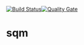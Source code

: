 [![Build Status](https://travis-ci.org/sqmio/sqm.svg?branch=master)](https://travis-ci.org/sqmio/sqm)[![Quality Gate](https://sonarcloud.io/api/project_badges/measure?project=com.sonarqube.examples%3Ajava-maven-travis-project&metric=alert_status)](https://sonarcloud.io/dashboard/index/com.sonarqube.examples:java-maven-travis-project)
# sqm